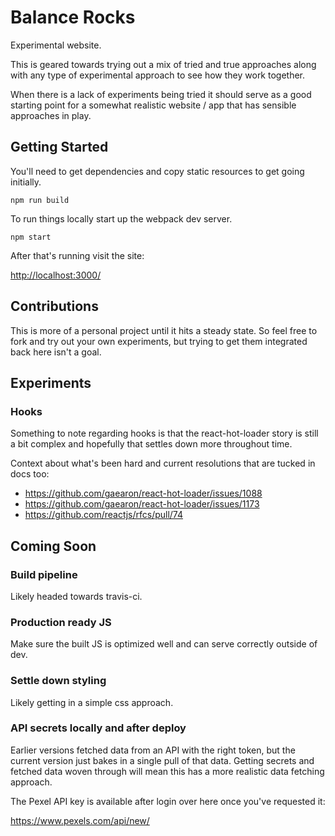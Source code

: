 # Balance Rocks

Experimental website.

This is geared towards trying out a mix of tried and true approaches along with any type of experimental approach to see how they work together.

When there is a lack of experiments being tried it should serve as a good starting point for a somewhat realistic website / app that has sensible approaches in play.

## Getting Started

You'll need to get dependencies and copy static resources to get going initially.

```
npm run build
```

To run things locally start up the webpack dev server.

```
npm start
```

After that's running visit the site:

<http://localhost:3000/>

## Contributions

This is more of a personal project until it hits a steady state. So feel free to fork and try out your own experiments, but trying to get them integrated back here isn't a goal.

## Experiments

### Hooks

Something to note regarding hooks is that the react-hot-loader story is still a bit complex and hopefully that settles down more throughout time.

Context about what's been hard and current resolutions that are tucked in docs too:

- <https://github.com/gaearon/react-hot-loader/issues/1088>
- <https://github.com/gaearon/react-hot-loader/issues/1173>
- <https://github.com/reactjs/rfcs/pull/74>

## Coming Soon

### Build pipeline

Likely headed towards travis-ci.

### Production ready JS

Make sure the built JS is optimized well and can serve correctly outside of dev.

### Settle down styling

Likely getting in a simple css approach.

### API secrets locally and after deploy

Earlier versions fetched data from an API with the right token, but the current version just bakes in a single pull of that data. Getting secrets and fetched data woven through will mean this has a more realistic data fetching approach.

The Pexel API key is available after login over here once you've requested it:

<https://www.pexels.com/api/new/>
